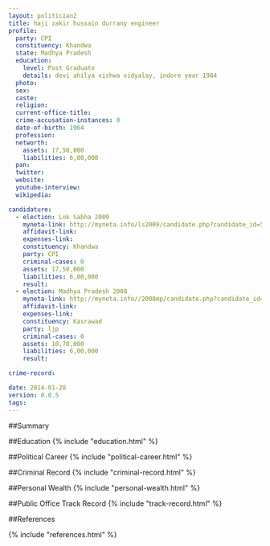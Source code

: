 ```yaml
---
layout: politician2
title: haji zakir hussain durrany engineer
profile: 
  party: CPI
  constituency: Khandwa
  state: Madhya Pradesh
  education: 
    level: Post Graduate
    details: devi ahilya vishwa vidyalay, indore year 1984
  photo: 
  sex: 
  caste: 
  religion: 
  current-office-title: 
  crime-accusation-instances: 0
  date-of-birth: 1964
  profession: 
  networth: 
    assets: 17,50,000
    liabilities: 6,00,000
  pan: 
  twitter: 
  website: 
  youtube-interview: 
  wikipedia: 

candidature: 
  - election: Lok Sabha 2009
    myneta-link: http://myneta.info/ls2009/candidate.php?candidate_id=5287
    affidavit-link: 
    expenses-link: 
    constituency: Khandwa 
    party: CPI
    criminal-cases: 0
    assets: 17,50,000
    liabilities: 6,00,000
    result:  
  - election: Madhya Pradesh 2008
    myneta-link: http://myneta.info//2008mp/candidate.php?candidate_id=932
    affidavit-link: 
    expenses-link: 
    constituency: Kasrawad 
    party: ljp
    criminal-cases: 0
    assets: 10,70,000
    liabilities: 6,00,000
    result:  

crime-record: 

date: 2014-01-28
version: 0.0.5
tags: 
---
```

##Summary


##Education
{% include "education.html" %}


##Political Career
{% include "political-career.html" %}


##Criminal Record
{% include "criminal-record.html" %}


##Personal Wealth
{% include "personal-wealth.html" %}


##Public Office Track Record
{% include "track-record.html" %}


##References


{% include "references.html" %}